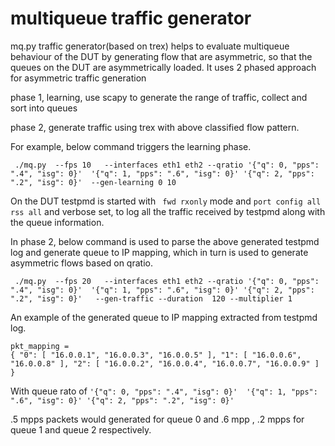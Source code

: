 
# multiqueue traffic generator

mq.py traffic generator(based on trex) helps to evaluate multiqueue behaviour of the DUT by generating flow that are asymmetric, so that the queues on the DUT are asymmetrically loaded.
It uses  2 phased approach for asymmetric traffic generation

phase 1, learning, use scapy to generate the range of traffic,  collect and sort into queues

phase 2, generate traffic using trex with above classified flow pattern. 

For example, below command triggers the learning phase.
```
 ./mq.py  --fps 10   --interfaces eth1 eth2 --qratio '{"q": 0, "pps": ".4", "isg": 0}'  '{"q": 1, "pps": ".6", "isg": 0}' '{"q": 2, "pps": ".2", "isg": 0}'  --gen-learning 0 10
```
On the DUT testpmd is started with ` fwd rxonly` mode and `port config all rss all` and verbose set, to log all the traffic received by testpmd along with the queue information.

In phase 2, below command is used to parse the above generated testpmd log and generate queue to IP mapping, which in turn is used to generate asymmetric flows based on qratio.
```
 ./mq.py  --fps 20   --interfaces eth1 eth2 --qratio '{"q": 0, "pps": ".4", "isg": 0}'  '{"q": 1, "pps": ".6", "isg": 0}' '{"q": 2, "pps": ".2", "isg": 0}'   --gen-traffic --duration  120 --multiplier 1

```

An example of the generated queue to IP mapping extracted from testpmd log.
```
pkt_mapping =
{ "0": [ "16.0.0.1", "16.0.0.3", "16.0.0.5" ], "1": [ "16.0.0.6", "16.0.0.8" ], "2": [ "16.0.0.2", "16.0.0.4", "16.0.0.7", "16.0.0.9" ] }
```
With queue rato of  `'{"q": 0, "pps": ".4", "isg": 0}'  '{"q": 1, "pps": ".6", "isg": 0}' '{"q": 2, "pps": ".2", "isg": 0}' `

.5 mpps packets would generated for queue 0 and .6 mpp , .2 mpps for queue 1 and queue 2 respectively. 
